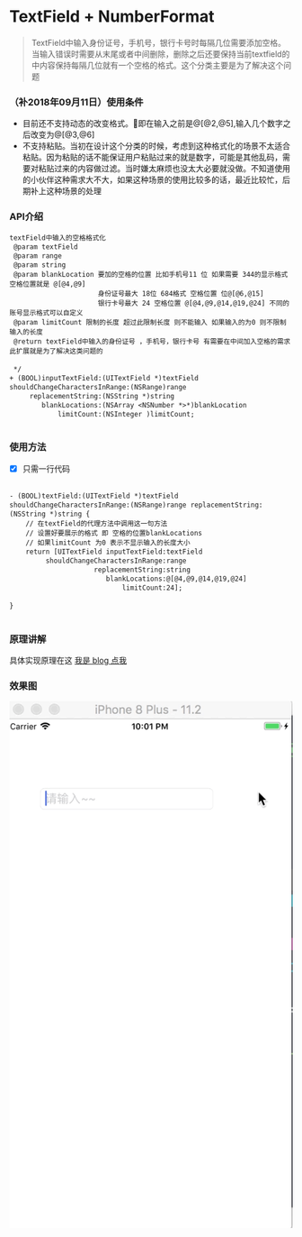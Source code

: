 # TextField + NumberFormat

>TextField中输入身份证号，手机号，银行卡号时每隔几位需要添加空格。当输入错误时需要从末尾或者中间删除，删除之后还要保持当前textfield的中内容保持每隔几位就有一个空格的格式。这个分类主要是为了解决这个问题

### （补2018年09月11日）使用条件

- 目前还不支持动态的改变格式。即在输入之前是@[@2,@5],输入几个数字之后改变为@[@3,@6]
- 不支持粘贴。当初在设计这个分类的时候，考虑到这种格式化的场景不太适合粘贴。因为粘贴的话不能保证用户粘贴过来的就是数字，可能是其他乱码，需要对粘贴过来的内容做过滤。当时嫌太麻烦也没太大必要就没做。不知道使用的小伙伴这种需求大不大，如果这种场景的使用比较多的话，最近比较忙，后期补上这种场景的处理

### API介绍


```
textField中输入的空格格式化
 @param textField  
 @param range  
 @param string  
 @param blankLocation 要加的空格的位置 比如手机号11 位 如果需要 344的显示格式 空格位置就是 @[@4,@9]
                      身份证号最大 18位 684格式 空格位置 位@[@6,@15]
                      银行卡号最大 24 空格位置 @[@4,@9,@14,@19,@24] 不同的账号显示格式可以自定义
 @param limitCount 限制的长度 超过此限制长度 则不能输入 如果输入的为0 则不限制输入的长度
 @return textField中输入的身份证号 ，手机号，银行卡号 有需要在中间加入空格的需求 此扩展就是为了解决这类问题的
 
 */
+ (BOOL)inputTextField:(UITextField *)textField shouldChangeCharactersInRange:(NSRange)range
     replacementString:(NSString *)string
        blankLocations:(NSArray <NSNumber *>*)blankLocation
            limitCount:(NSInteger )limitCount;
            
```


### 使用方法
- [x] 只需一行代码

```

- (BOOL)textField:(UITextField *)textField shouldChangeCharactersInRange:(NSRange)range replacementString:(NSString *)string {
    // 在textField的代理方法中调用这一句方法
    // 设置好要展示的格式 即 空格的位置blankLocations 
    // 如果limitCount 为0 表示不显示输入的长度大小
    return [UITextField inputTextField:textField
         shouldChangeCharactersInRange:range
                     replacementString:string
                        blankLocations:@[@4,@9,@14,@19,@24]
                            limitCount:24];
    
}


```
### 原理讲解

具体实现原理在这
[我是 blog 点我](http://www.wuchao.net.cn/2018/01/10/TextField%E8%BE%93%E5%85%A5%E8%BA%AB%E4%BB%BD%E8%AF%81%E5%8F%B7%E6%89%8B%E6%9C%BA%E5%8F%B7%E9%93%B6%E8%A1%8C%E5%8D%A1%E5%8F%B7%E6%A0%BC%E5%BC%8F%E5%8C%96%E8%A7%A3%E5%86%B3%E6%96%B9%E6%A1%88%20/)

### 效果图


![image](https://github.com/JiWuChao/TextField/blob/master/textField.gif)